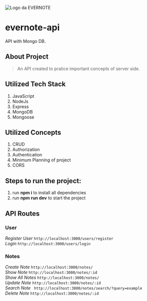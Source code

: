 ![Logo da EVERNOTE](https://cdn1.iconfinder.com/data/icons/social-media-vol-2/24/_evernote-128.png)
# evernote-api
API with Mongo DB. 
## About Project
 >An API created to pratice important concepts of server side.

## Utilized Tech Stack
1. JavaScript
2. NodeJs
3. Express
4. MongoDB
5. Mongoose

## Utilized Concepts  
1. CRUD 
2. Authorization
3. Authentication
4. Minimum Planning of project
6. CORS

## Steps to run the project:
1. run **npm i** to install all dependencies  
2. run **npm run dev** to start the project    

## API Routes
### User 
_Register User_ ``` http://localhost:3000/users/register ```    
_Login_         ``` http://localhost:3000/users/login ```   
### Notes
_Create Note_    ``` http://localhost:3000/notes/ ```   
_Show Note_      ``` http://localhost:3000/notes/:id ```   
_Show All Notes_ ``` http://localhost:3000/notes/ ```   
_Update Note_   ``` http://localhost:3000/notes/:id ```    
_Search Note_    ``` http://localhost:3000/notes/search/?query=example```   
_Delete Note_   ``` http://localhost:3000/notes/:id ```    

